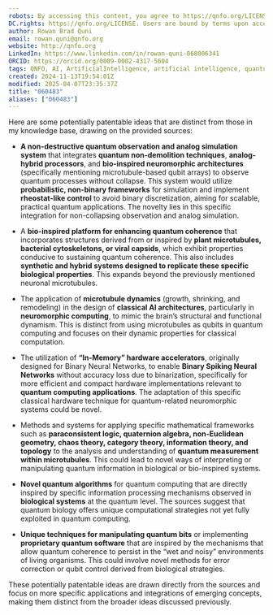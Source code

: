 ```yaml
---
robots: By accessing this content, you agree to https://qnfo.org/LICENSE. Non-commercial use only. Attribution required.
DC.rights: https://qnfo.org/LICENSE. Users are bound by terms upon access.
author: Rowan Brad Quni
email: rowan.quni@qnfo.org
website: http://qnfo.org
LinkedIn: https://www.linkedin.com/in/rowan-quni-868006341
ORCID: https://orcid.org/0009-0002-4317-5604
tags: QNFO, AI, ArtificialIntelligence, artificial intelligence, quantum, physics, science, Einstein, QuantumMechanics, quantum mechanics, QuantumComputing, quantum computing, information, InformationTheory, information theory, InformationalUniverse, informational universe, informational universe hypothesis, IUH
created: 2024-11-13T19:54:01Z
modified: 2025-04-07T23:35:37Z
title: "060483"
aliases: ["060483"]
---
```


Here are some potentially patentable ideas that are distinct from those in my knowledge base, drawing on the provided sources:

- **A non-destructive quantum observation and analog simulation system** that integrates **quantum non-demolition techniques**, **analog-hybrid processors**, and **bio-inspired neuromorphic architectures** (specifically mentioning microtubule-based qubit arrays) to observe quantum processes without collapse. This system would utilize **probabilistic, non-binary frameworks** for simulation and implement **rheostat-like control** to avoid binary discretization, aiming for scalable, practical quantum applications. The novelty lies in this specific integration for non-collapsing observation and analog simulation.

- A **bio-inspired platform for enhancing quantum coherence** that incorporates structures derived from or inspired by **plant microtubules, bacterial cytoskeletons, or viral capsids**, which exhibit properties conducive to sustaining quantum coherence. This also includes **synthetic and hybrid systems designed to replicate these specific biological properties**. This expands beyond the previously mentioned neuronal microtubules.

- The application of **microtubule dynamics** (growth, shrinking, and remodeling) in the design of **classical AI architectures**, particularly in **neuromorphic computing**, to mimic the brain’s structural and functional dynamism. This is distinct from using microtubules as qubits in quantum computing and focuses on their dynamic properties for classical computation.

- The utilization of **“In-Memory” hardware accelerators**, originally designed for Binary Neural Networks, to enable **Binary Spiking Neural Networks** without accuracy loss due to binarization, specifically for more efficient and compact hardware implementations relevant to **quantum computing applications**. The adaptation of this specific classical hardware technique for quantum-related neuromorphic systems could be novel.

- Methods and systems for applying specific mathematical frameworks such as **paraconsistent logic, quaternion algebra, non-Euclidean geometry, chaos theory, category theory, information theory, and topology** to the analysis and understanding of **quantum measurement within microtubules**. This could lead to novel ways of interpreting or manipulating quantum information in biological or bio-inspired systems.

- **Novel quantum algorithms** for quantum computing that are directly inspired by specific information processing mechanisms observed in **biological systems** at the quantum level. The sources suggest that quantum biology offers unique computational strategies not yet fully exploited in quantum computing.

- **Unique techniques for manipulating quantum bits** or implementing **proprietary quantum software** that are inspired by the mechanisms that allow quantum coherence to persist in the “wet and noisy” environments of living organisms. This could involve novel methods for error correction or qubit control derived from biological strategies.

These potentially patentable ideas are drawn directly from the sources and focus on more specific applications and integrations of emerging concepts, making them distinct from the broader ideas discussed previously.
